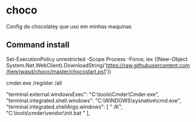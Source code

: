 # choco

Config do chocolatey que uso em minhas maquinas

## Command install

Set-ExecutionPolicy unrestricted -Scope Process -Force; iex ((New-Object System.Net.WebClient).DownloadString('https://raw.githubusercontent.com/henriwasd/choco/master/chocostart.ps1'))

cmder.exe /register /all

"terminal.external.windowsExec": "C:\\tools\\Cmder\\Cmder.exe",
"terminal.integrated.shell.windows": "C:\\WINDOWS\\sysnative\\cmd.exe",
"terminal.integrated.shellArgs.windows": [
" /K",
"C:\\tools\\cmder\\vendor\\init.bat "
],

